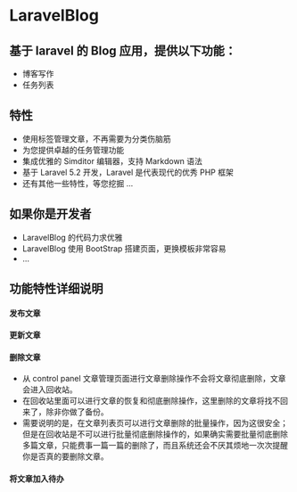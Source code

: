 LaravelBlog
====

基于 laravel 的 Blog 应用，提供以下功能：
----

- 博客写作
- 任务列表

特性
----

- 使用标签管理文章，不再需要为分类伤脑筋
- 为您提供卓越的任务管理功能
- 集成优雅的 Simditor 编辑器，支持 Markdown 语法
- 基于 Laravel 5.2 开发，Laravel 是代表现代的优秀 PHP 框架
- 还有其他一些特性，等您挖掘 ...

如果你是开发者
----

- LaravelBlog 的代码力求优雅
- LaravelBlog 使用 BootStrap 搭建页面，更换模板非常容易
- ...

功能特性详细说明
----
#### 发布文章
#### 更新文章
#### 删除文章

- 从 control panel 文章管理页面进行文章删除操作不会将文章彻底删除，文章会进入回收站。
- 在回收站里面可以进行文章的恢复和彻底删除操作，这里删除的文章将找不回来了，除非你做了备份。
- 需要说明的是，在文章列表页可以进行文章删除的批量操作，因为这很安全；但是在回收站是不可以进行批量彻底删除操作的，如果确实需要批量彻底删除多篇文章，只能费事一篇一篇的删除了，而且系统还会不厌其烦地一次次提醒你是否真的要删除文章。
#### 将文章加入待办